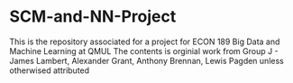 # SCM-and-NN-Project
This is the repository associated for a project for ECON 189 Big Data and Machine Learning at QMUL
The contents is orginial work from Group J - James Lambert, Alexander Grant, Anthony Brennan, Lewis Pagden unless otherwised attributed 
